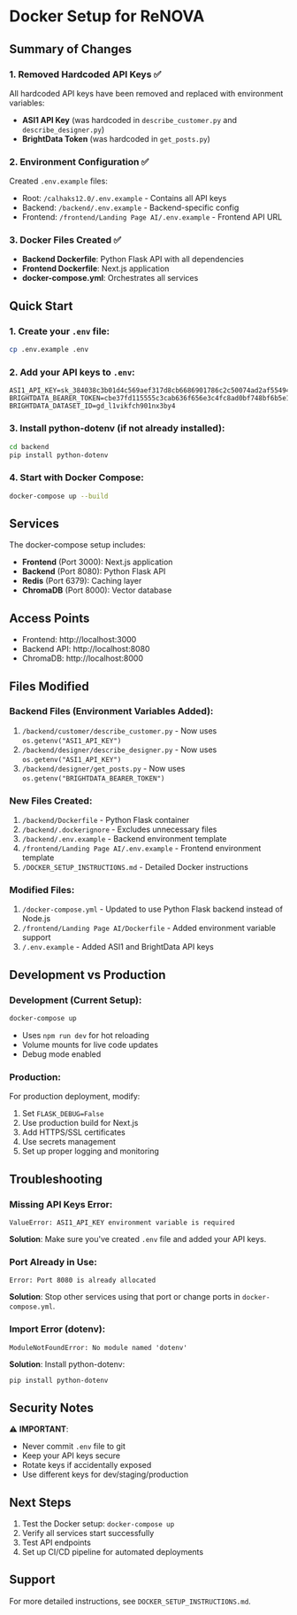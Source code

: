 # Docker Setup for ReNOVA

## Summary of Changes

### 1. **Removed Hardcoded API Keys** ✅
All hardcoded API keys have been removed and replaced with environment variables:
- **ASI1 API Key** (was hardcoded in `describe_customer.py` and `describe_designer.py`)
- **BrightData Token** (was hardcoded in `get_posts.py`)

### 2. **Environment Configuration** ✅
Created `.env.example` files:
- Root: `/calhaks12.0/.env.example` - Contains all API keys
- Backend: `/backend/.env.example` - Backend-specific config
- Frontend: `/frontend/Landing Page AI/.env.example` - Frontend API URL

### 3. **Docker Files Created** ✅
- **Backend Dockerfile**: Python Flask API with all dependencies
- **Frontend Dockerfile**: Next.js application
- **docker-compose.yml**: Orchestrates all services

## Quick Start

### 1. Create your `.env` file:
```bash
cp .env.example .env
```

### 2. Add your API keys to `.env`:
```env
ASI1_API_KEY=sk_384038c3b01d4c569aef317d8cb6686901786c2c50074ad2af55494bbce84319
BRIGHTDATA_BEARER_TOKEN=cbe37fd115555c3cab636f656e3c4fc8ad0bf748bf6b5e1739fbc609afd0587c
BRIGHTDATA_DATASET_ID=gd_l1vikfch901nx3by4
```

### 3. Install python-dotenv (if not already installed):
```bash
cd backend
pip install python-dotenv
```

### 4. Start with Docker Compose:
```bash
docker-compose up --build
```

## Services

The docker-compose setup includes:

- **Frontend** (Port 3000): Next.js application
- **Backend** (Port 8080): Python Flask API
- **Redis** (Port 6379): Caching layer
- **ChromaDB** (Port 8000): Vector database

## Access Points

- Frontend: http://localhost:3000
- Backend API: http://localhost:8080
- ChromaDB: http://localhost:8000

## Files Modified

### Backend Files (Environment Variables Added):
1. `/backend/customer/describe_customer.py` - Now uses `os.getenv("ASI1_API_KEY")`
2. `/backend/designer/describe_designer.py` - Now uses `os.getenv("ASI1_API_KEY")`
3. `/backend/designer/get_posts.py` - Now uses `os.getenv("BRIGHTDATA_BEARER_TOKEN")`

### New Files Created:
1. `/backend/Dockerfile` - Python Flask container
2. `/backend/.dockerignore` - Excludes unnecessary files
3. `/backend/.env.example` - Backend environment template
4. `/frontend/Landing Page AI/.env.example` - Frontend environment template
5. `/DOCKER_SETUP_INSTRUCTIONS.md` - Detailed Docker instructions

### Modified Files:
1. `/docker-compose.yml` - Updated to use Python Flask backend instead of Node.js
2. `/frontend/Landing Page AI/Dockerfile` - Added environment variable support
3. `/.env.example` - Added ASI1 and BrightData API keys

## Development vs Production

### Development (Current Setup):
```bash
docker-compose up
```
- Uses `npm run dev` for hot reloading
- Volume mounts for live code updates
- Debug mode enabled

### Production:
For production deployment, modify:
1. Set `FLASK_DEBUG=False`
2. Use production build for Next.js
3. Add HTTPS/SSL certificates
4. Use secrets management
5. Set up proper logging and monitoring

## Troubleshooting

### Missing API Keys Error:
```
ValueError: ASI1_API_KEY environment variable is required
```
**Solution**: Make sure you've created `.env` file and added your API keys.

### Port Already in Use:
```
Error: Port 8080 is already allocated
```
**Solution**: Stop other services using that port or change ports in `docker-compose.yml`.

### Import Error (dotenv):
```
ModuleNotFoundError: No module named 'dotenv'
```
**Solution**: Install python-dotenv:
```bash
pip install python-dotenv
```

## Security Notes

⚠️ **IMPORTANT**:
- Never commit `.env` file to git
- Keep your API keys secure
- Rotate keys if accidentally exposed
- Use different keys for dev/staging/production

## Next Steps

1. Test the Docker setup: `docker-compose up`
2. Verify all services start successfully
3. Test API endpoints
4. Set up CI/CD pipeline for automated deployments

## Support

For more detailed instructions, see `DOCKER_SETUP_INSTRUCTIONS.md`.
